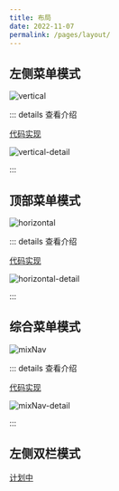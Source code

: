 ```yaml
---
title: 布局
date: 2022-11-07
permalink: /pages/layout/
---
```


## 左侧菜单模式

![vertical](~@alias/img/layout/vertical.jpg)

::: details 查看介绍

[代码实现](https://gitee.com/yiming_chang/vue-pure-admin/blob/main/src/layout/components/sidebar/vertical.vue)

![vertical-detail](~@alias/img/layout/vertical-detail.jpg)

:::

## 顶部菜单模式

![horizontal](~@alias/img/layout/horizontal.jpg)

::: details 查看介绍

[代码实现](https://gitee.com/yiming_chang/vue-pure-admin/blob/main/src/layout/components/sidebar/horizontal.vue)

![horizontal-detail](~@alias/img/layout/horizontal-detail.jpg)

:::

## 综合菜单模式

![mixNav](~@alias/img/layout/mixNav.jpg)

::: details 查看介绍

[代码实现](https://gitee.com/yiming_chang/vue-pure-admin/blob/main/src/layout/components/sidebar/mixNav.vue)

![mixNav-detail](~@alias/img/layout/mixNav-detail.jpg)

:::

## 左侧双栏模式

[计划中](https://github.com/pure-admin/vue-pure-admin/issues/897)

